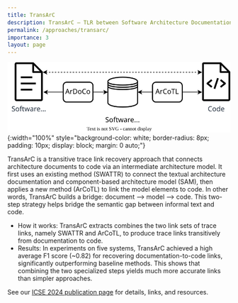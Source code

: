 ```yaml
---
title: TransArC
description: TransArC – TLR between Software Architecture Documentation, Models, and Code.
permalink: /approaches/transarc/
importance: 3
layout: page
---
```


![TransArC Overview](/assets/img/approach_overview_icse24.svg){:width="100%" style="background-color: white; border-radius: 8px; padding: 10px; display: block; margin: 0 auto;"}

TransArC is a transitive trace link recovery approach that connects architecture documents to code via an intermediate architecture model.
It first uses an existing method (SWATTR) to connect the textual architecture documentation and component-based architecture model (SAM), then applies a new method (ArCoTL) to link the model elements to code.
In other words, TransArC builds a bridge: document ⟶ model ⟶ code.
This two-step strategy helps bridge the semantic gap between informal text and code.

* How it works: TransArC extracts combines the two link sets of trace links, namely SWATTR and ArCoTL, to produce trace links transitively from documentation to code.
* Results: In experiments on five systems, TransArC achieved a high average F1 score (~0.82) for recovering documentation-to-code links, significantly outperforming baseline methods. This shows that combining the two specialized steps yields much more accurate links than simpler approaches.

See our [ICSE 2024 publication page](/c/icse24) for details, links, and resources.
